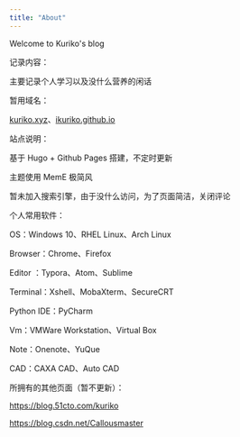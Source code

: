 ```yaml
---
title: "About"
---
```


Welcome to Kuriko's blog  



记录内容：  

主要记录个人学习以及没什么营养的闲话



暂用域名：  

[kuriko.xyz](https://www.kuriko.xyz)、[ikuriko.github.io](https://ikuriko.github.io)



站点说明：  

基于 Hugo + Github Pages 搭建，不定时更新  

主题使用 MemE 极简风  

暂未加入搜索引擎，由于没什么访问，为了页面简洁，关闭评论  



  

个人常用软件：  

OS：Windows 10、RHEL Linux、Arch Linux

Browser：Chrome、Firefox

Editor ：Typora、Atom、Sublime

Terminal：Xshell、MobaXterm、SecureCRT

Python IDE：PyCharm

Vm：VMWare Workstation、Virtual Box

Note：Onenote、YuQue

CAD：CAXA CAD、Auto CAD



所拥有的其他页面（暂不更新）：

https://blog.51cto.com/kuriko

https://blog.csdn.net/Callousmaster

